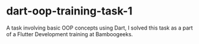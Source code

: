 # dart-oop-training-task-1
A task involving basic OOP concepts using Dart, I solved this task as a part of a Flutter Development training at Bamboogeeks.
